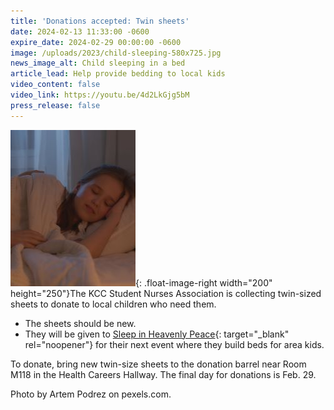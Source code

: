 ```yaml
---
title: 'Donations accepted: Twin sheets'
date: 2024-02-13 11:33:00 -0600
expire_date: 2024-02-29 00:00:00 -0600
image: /uploads/2023/child-sleeping-580x725.jpg
news_image_alt: Child sleeping in a bed
article_lead: Help provide bedding to local kids
video_content: false
video_link: https://youtu.be/4d2LkGjg5bM
press_release: false
---
```

![](/uploads/2023/child-sleeping-200x250.jpg){: .float-image-right width="200" height="250"}The KCC Student Nurses Association is collecting twin-sized sheets to donate to local children who need them.

* The sheets should be new.
* They will be given to [Sleep in Heavenly Peace](https://shpbeds.org/chapter/il-kankakee-area/){: target="_blank" rel="noopener"} for their next event where they build beds for area kids.

To donate, bring new twin-size sheets to the donation barrel near Room M118 in the Health Careers Hallway. The final day for donations is Feb. 29.



Photo by Artem Podrez on pexels.com.